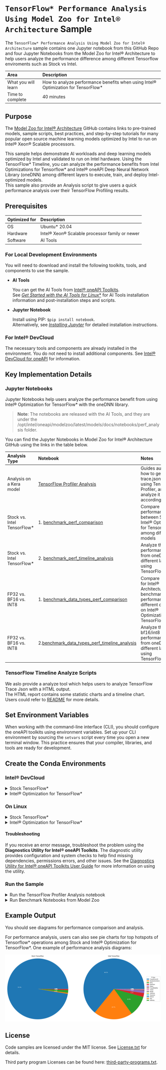 # `TensorFlow* Performance Analysis Using Model Zoo for Intel® Architecture` Sample

The `TensorFlow* Performance Analysis Using Model Zoo for Intel® Architecture` sample contains one Jupyter notebook from this GitHub Repo and four Jupyter Notebooks from the Model Zoo for Intel® Architecture to help users analyze the performance difference among different Tensorflow enviroments such as Stock vs Intel.

| Area                     | Description
|:---                      |:---
| What you will learn      | How to analyze performance benefits when using Intel® Optimization for TensorFlow*
| Time to complete         | 40 minutes

## Purpose

The [Model Zoo for Intel® Architecture](https://github.com/IntelAI/models) GitHub contains links to pre-trained models, sample scripts, best practices, and step-by-step tutorials for many popular open source machine learning models optimized by Intel to run on Intel® Xeon® Scalable processors.

This sample helps demonstrate AI workloads and deep learning models optimized by Intel and validated to run on Intel hardware. Using the TensorFlow* Timeline, you can analyze the performance benefits from Intel Optimizations for Tensorflow* and Intel® oneAPI Deep Neural Network Library (oneDNN) among different layers to execute, train, and deploy Intel-optimized models.  
This sample also provide an Analysis script to give users a quick performance analysis over their TensorFlow Profiling results.  

## Prerequisites

| Optimized for           | Description
|:---                     |:---
| OS                      | Ubuntu* 20.04
| Hardware                | Intel® Xeon® Scalable processor family or newer
| Software                | AI Tools

### For Local Development Environments

You will need to download and install the following toolkits, tools, and components to use the sample.

- **AI Tools**

  You can get the AI Tools from [Intel® oneAPI Toolkits](https://www.intel.com/content/www/us/en/developer/tools/oneapi/toolkits.html#analytics-kit). <br> See [*Get Started with the AI Tools for Linux**](https://www.intel.com/content/www/us/en/docs/oneapi-ai-analytics-toolkit/get-started-guide-linux/current/before-you-begin.html) for AI Tools installation information and post-installation steps and scripts.

- **Jupyter Notebook**

  Install using PIP: `$pip install notebook`. <br> Alternatively, see [*Installing Jupyter*](https://jupyter.org/install) for detailed installation instructions.

### For Intel® DevCloud

The necessary tools and components are already installed in the environment. You do not need to install additional components. See [Intel® DevCloud for oneAPI](https://devcloud.intel.com/oneapi/get_started/) for information.


## Key Implementation Details

### Jupyter Notebooks  
Jupyter Notebooks help users analyze the performance benefit from using Intel® Optimization for TensorFlow* with the oneDNN library.

>**Note**: The notebooks are released with the AI Tools, and they are under the /opt/intel/oneapi/modelzoo/latest/models/docs/notebooks/perf_analysis folder.

You can find the Jupyter Notebooks in Model Zoo for Intel® Architecture GitHub using the links in the table below.

| Analysis Type                   | Notebook | Notes
|:---                             |:--- |:---
| Analysis on a Kera model | [TensorFlow Profiler Analysis](TF_PerfAnalysis.ipynb) | Guides auidences how to generate trace.json file by using TensorFlow Profiler, and then analyze it accordingly. |
|Stock vs. Intel TensorFlow*      | 1. [benchmark_perf_comparison](https://github.com/IntelAI/models/blob/master/docs/notebooks/perf_analysis/benchmark_perf_comparison.ipynb) | Compare performance between Stock and Intel® Optimization for TensorFlow* among different models  |
|Stock vs. Intel TensorFlow*      | 2. [benchmark_perf_timeline_analysis](https://github.com/IntelAI/models/blob/master/docs/notebooks/perf_analysis/benchmark_perf_comparison.ipynb) | Analyze the performance benefit from oneDNN among different layers by using TensorFlow*Timeline |
|FP32 vs. BF16 vs. INT8           | 1. [benchmark_data_types_perf_comparison](https://github.com/IntelAI/models/blob/master/docs/notebooks/perf_analysis/benchmark_data_types_perf_comparison.ipynb) | Compare Model Zoo for Intel® Architecture benchmark performance among different data types on Intel® Optimization for TensorFlow* 
|FP32 vs. BF16 vs. INT8           | 2.[benchmark_data_types_perf_timeline_analysis](https://github.com/IntelAI/models/blob/master/docs/notebooks/perf_analysis/benchmark_data_types_perf_timeline_analysis.ipynb) | Analyze the bf16/int8 data type performance benefit from oneDNN among different layers by using TensorFlow*Timeline |

### TensorFlow Timeline Analyze Scripts

We aslo provide a analyze tool which helps users to analyze TensorFlow Trace Json with a HTML output.  
The HTML report contains some statistic charts and a timeline chart.  
Users could refer to [README](Analyze/README.md) for more details.

## Set Environment Variables

When working with the command-line interface (CLI), you should configure the oneAPI toolkits using environment variables. Set up your CLI environment by sourcing the `setvars` script every time you open a new terminal window. This practice ensures that your compiler, libraries, and tools are ready for development.

## Create the Conda Environments

### Intel® DevCloud
<details>
<summary>Stock TensorFlow*</summary>


1. Create and activate the Conda environment.
   ```
   $conda create -n stock-tensorflow python matplotlib ipykernel psutil pandas gitpython
   $source activate stock-tensorflow
   ```
2. Install stock TensorFlow*with a specific version.
   ```
   (stock-tensorflow) $pip install tensorflow
   ```
3. Install extra packages.
   ```
   (stock-tensorflow) $pip install cxxfilt
   ```
4. Deactivate Conda environment.
   ```
   (stock-tensorflow)$conda deactivate
   ```
5. Register the kernel to the Jupyter Notebook.
   ```
   $~/.conda/envs/stock-tensorflow/bin/python -m ipykernel install --user --name=stock-tensorflow
   ```
   >**Note**: Change the Python path if you have a different folder path for anaconda3.

6. After profiling, you can remove the kernel from the Jupyter Notebook.
   ```
   $jupyter kernelspec uninstall stock-tensorflow
   ```
</details>

<details>
<summary>Intel® Optimization for TensorFlow*</summary>


>**Note**: Intel® Optimization for TensorFlow* is on DevClou; however, users do not have the access necessary to install extra packages. You must clone Intel® Optimization for TensorFlow* into your home directory to install extra packages.

1. If you have not already done so, source oneAPI environment variables.
   ```
   $source /opt/intel/oneapi/setvars.sh
   ```
2. Create and active the Conda environment.
   ```
   $conda create --name intel-tensorflow --clone tensorflow
   $source activate intel-tensorflow
   ```
3. Install the extra packages.
   ```
   (intel-tensorflow) $pip install cxxfilt matplotlib ipykernel psutil pandas gitpython
   ```
4. Deactivate the Conda environment.
   ```
   (intel-tensorflow)$conda deactivate
   ```
5. Register the kernel to the Jupyter Notebook.
   ```
   $~/.conda/envs/intel-tensorflow/bin/python  -m ipykernel install --user --name=intel-tensorflow
   ```
   >**Note**: Change the Python path if you have a different folder path for anaconda3.

6. After profiling, you can remove the kernel from the Jupyter Notebook.
   ```
   $jupyter kernelspec uninstall intel-tensorflow
 
   ```
</details>



### On Linux

<details>
<summary>Stock TensorFlow*</summary>

1. Create and activate Conda environment.
   ```
   $conda create -n stock-tensorflow python matplotlib ipykernel psutil pandas gitpython
   $conda activate stock-tensorflow
   ```
2. Install stock TensorFlow* with a specific version.
   ```
   (stock-tensorflow) $pip install tensorflow
   ```
3. Install extra packages.
   ```
   (stock-tensorflow) $pip install cxxfilt
   ```
4. Deactivate the Conda environment.
   ```
   (stock-tensorflow)$conda deactivate
   ```
5. Register the kernel to the Jupyter Notebook.
   ```
   $~/anaconda3/envs/stock-tensorflow/bin/python  -m ipykernel install --user --name=stock-tensorflow
   ```
   >**Note**: Change the Python path if you have a different folder path for anaconda3.

6. After profiling, you can remove the kernel from the Jupyter Notebook.
   ```
   $jupyter kernelspec uninstall stock-tensorflow
   ```
</details>

<details>
<summary>Intel® Optimization for TensorFlow*</summary>

1. Source oneAPI environment variables.
   ```
   $source /opt/intel/oneapi/setvars.sh
   ```
   For more information on configuring environment variables, see *[Use the setvars Script with Linux* or macOS*](https://www.intel.com/content/www/us/en/develop/documentation/oneapi-programming-guide/top/oneapi-development-environment-setup/use-the-setvars-script-with-linux-or-macos.html)*.  
2. Create and activate the Conda environment.
   ```
   $conda create --name intel-tensorflow --clone tensorflow
   $source activate intel-tensorflow
   ```
3. Install the extra packages.
   ```
   (intel-tensorflow) $pip install cxxfilt matplotlib ipykernel psutil pandas gitpython
   ```
4. Deactivate the Conda environment.
   ```
   (intel-tensorflow)$conda deactivate
   ``` 
5. Register the kernel to the Jupyter Notebook.
   ```
   $~/anaconda3/envs/intel-tensorflow/bin/python  -m ipykernel install --user --name=intel-tensorflow
   ```
   >**Note**: Change the Python path if you have a different folder path for anaconda3.

6. After profiling, you can remove the kernel from the Jupyter Notebook.
   ```
   $jupyter kernelspec uninstall intel-tensorflow
   ```  
 </details>  

#### Troubleshooting

If you receive an error message, troubleshoot the problem using the **Diagnostics Utility for Intel® oneAPI Toolkits**. The diagnostic utility provides configuration and system checks to help find missing dependencies, permissions errors, and other issues. See the [Diagnostics Utility for Intel® oneAPI Toolkits User Guide](https://www.intel.com/content/www/us/en/develop/documentation/diagnostic-utility-user-guide/top.html) for more information on using the utility.

### Run the Sample

<details>
<summary> Run the TensorFlow Profiler Analysis notebook </summary>

1. Launch Jupyter notebook: `$jupyter notebook --ip=0.0.0.0`  
2. Follow the instructions to open the URL with the token in your browser  
3. Click the `TF_PerfAnalysis.ipynb` file  
4. Change your Jupyter notebook kernel to either "stock-tensorflow" or "intel-tensorflow" (highlighted in the diagram below)  
    <br><img src="images/jupyter_kernels.png" width="300" height="300"><br>  
5. Run through every cell of the notebook one by one  

</details>

<details>
<summary> Run Benchmark Notebooks from Model Zoo </summary>

>**Note**: Run the Jupyter Notebooks on the login node of the Intel® DevCloud.

1. Copy the Model Zoo from your AI Tools installation path.
   ```
   $cp -rf /opt/intel/oneapi/modelzoo/latest/models ~/
   ```
2. Update Git instance.
   ```
   cd ~/models; git init; git add . ; git commit -m 'initial commit'
   ```
4. Launch Jupyter Notebook.
   ```
   $jupyter notebook --ip=0.0.0.0
   ```
5. Follow the instructions to open the URL with the token in your browser.
6. Browse to the `models/docs/notebooks/perf_analysis` folder.
7. Select the Notebooks.
   ```
   benchmark_perf_comparison.ipynb
   ```
   ```
   benchmark_perf_timeline_analysis.ipynb
   ```
8. Change your Jupyter Notebook kernel to either **stock-tensorflow** or **intel-tensorflow**.
9. Run every cell of the notebook in sequence.
10. Run all cells before the comparison section with both **stock-tensorflow** and **intel-tensorflow **kernels to compare stock TensorFlow* and Intel® Optimization for TensorFlow* results in the section "Analyze TF Timeline results among Stock and Intel TensorFlow*".

</details>

## Example Output

You should see diagrams for performance comparison and analysis. 

For performance analysis, users can also see pie charts for top hotspots of Tensorflow* operations among Stock and Intel® Optimization for TensorFlow*.
One example of performance analysis diagrams:

![](images/compared_tf_op_duration_pie.png)

## License

Code samples are licensed under the MIT license. See
[License.txt](https://github.com/oneapi-src/oneAPI-samples/blob/master/License.txt) for details.

Third party program Licenses can be found here: [third-party-programs.txt](https://github.com/oneapi-src/oneAPI-samples/blob/master/third-party-programs.txt).
